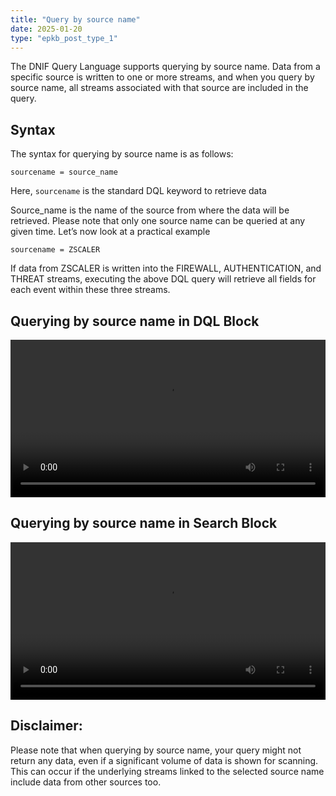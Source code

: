 ```yaml
---
title: "Query by source name"
date: 2025-01-20
type: "epkb_post_type_1"
---
```


  
The DNIF Query Language supports querying by source name. Data from a specific source is written to one or more streams, and when you query by source name, all streams associated with that source are included in the query.

## **Syntax**

The syntax for querying by source name is as follows:

`sourcename = source_name`

Here, `sourcename` is the standard DQL keyword to retrieve data

Source\_name is the name of the source from where the data will be retrieved. Please note that only one source name can be queried at any given time. Let’s now look at a practical example

`sourcename = ZSCALER`

If data from ZSCALER is written into the FIREWALL, AUTHENTICATION, and THREAT streams, executing the above DQL query will retrieve all fields for each event within these three streams.

## **Querying by source name in DQL Block**

<video width="100%" height="auto" controls>
  <source src="./image-Query by source name/Query-by-source-name-1.mp4" />
  Your browser does not support the video tag.
</video> 

## **Querying by source name in Search Block**

<video width="100%" height="auto" controls>
  <source src="./image-Query by source name/Query-by-source-name-2.mp4" />
  Your browser does not support the video tag.
</video> 

## **Disclaimer:**

Please note that when querying by source name, your query might not return any data, even if a significant volume of data is shown for scanning. This can occur if the underlying streams linked to the selected source name include data from other sources too.
